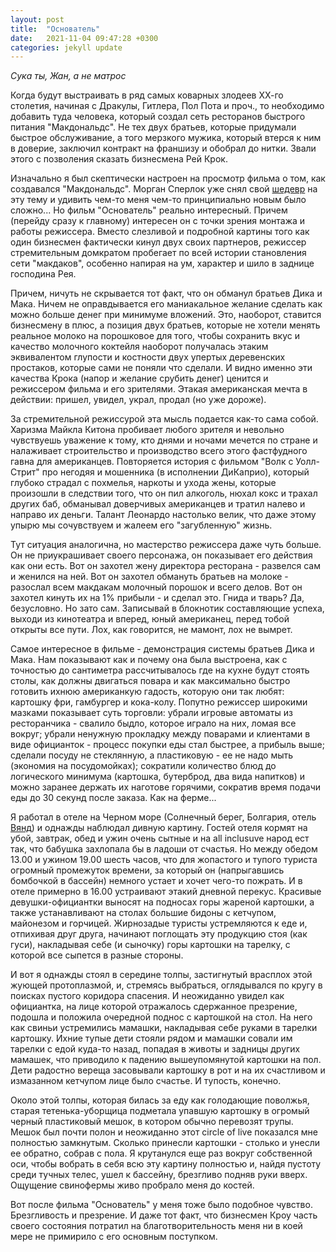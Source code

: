 ```yaml
---
layout: post
title:  "Основатель"
date:   2021-11-04 09:47:28 +0300
categories: jekyll update
---
```

*Сука ты, Жан, а не матрос*

Когда будут выстраивать в ряд самых коварных злодеев ХХ-го столетия, начиная с Дракулы, Гитлера, Пол Пота и проч., то необходимо добавить туда человека, который создал сеть ресторанов быстрого питания "Макдональдс". Не тех двух братьев, которые придумали быстрое обслуживание, а того мерзкого мужика, который втерся к ним в доверие, заключил контракт на франшизу и обобрал до нитки. Звали этого с позволения сказать бизнесмена Рей Крок.

Изначально я был скептически настроен на просмотр фильма о том, как создавался "Макдональдс". Морган Сперлок уже снял свой [шедевр](https://www.kinopoisk.ru/film/77082/) на эту тему и удивить чем-то меня чем-то принципиально новым было сложно... Но фильм "Основатель" реально интересный. Причем (перейду сразу к главному) интересен он с точки зрения монтажа и работы режиссера. Вместо слезливой и подробной картины того как один бизнесмен фактически кинул двух своих партнеров, режиссер стремительным домкратом пробегает по всей истории становления сети "макдаков", особенно напирая на ум, характер и шило в заднице господина Рея. 

Причем, ничуть не скрывается тот факт, что он обманул братьев Дика и Мака. Ничем не оправдывается его маниакальное желание сделать как можно больше денег при минимуме вложений. Это, наоборот, ставится бизнесмену в плюс, а позиция двух братьев, которые не хотели менять реальное молоко на порошковое для того, чтобы сохранить вкус и качество молочного коктейля наоборот получалась этаким эквивалентом глупости и костности двух упертых деревенских простаков, которые сами не поняли что сделали. И видно именно эти качества Крока (напор и желание срубить денег) ценится и режиссером фильма и его зрителями. Этакая американская мечта в действии: пришел, увидел, украл, продал (но уже дороже).

За стремительной режиссурой эта мысль подается как-то сама собой. Харизма Майкла Китона пробивает любого зрителя и невольно чувствуешь уважение к тому, кто днями и ночами мечется по стране и налаживает строительство и производство всего этого фастфудного гавна для американцев. Повторяется история с фильмом "Волк с Уолл-Стрит" про негодяя и мошенника (в исполнении ДиКаприо), который глубоко страдал с похмелья, наркоты и ухода жены, которые произошли в следствии того, что он пил алкоголь, нюхал кокс и трахал других баб, обманывал доверчивых американцев и тратил налево и направо их деньги. Талант Леонардо настолько велик, что даже этому упырю мы сочувствуем и жалеем его "загубленную" жизнь.

Тут ситуация аналогична, но мастерство режиссера даже чуть больше. Он не приукрашивает своего персонажа, он показывает его действия как они есть. Вот он захотел жену директора ресторана - развелся сам и женился на ней. Вот он захотел обмануть братьев на молоке - разослал всем макдакам молочный порошок и всего делов. Вот он захотел кинуть их на 1% прибыли - и сделал это. Гнида и тварь? Да, безусловно. Но зато сам. Записывай в блокнотик составляющие успеха, выходи из кинотеатра и вперед, юный американец, перед тобой открыты все пути. Лох, как говорится, не мамонт, лох не вымрет.

Самое интересное в фильме - демонстрация системы братьев Дика и Мака. Нам показывают как и почему она была выстроена, как с точностью до сантиметра рассчитывалось где на кухне будут стоять столы, как должны двигаться повара и как максимально быстро готовить ихнюю американкую гадость, которую они так любят: картошку фри, гамбургер и кока-колу. Попутно режиссер широкими мазками показывает суть торговли: убрали игровые автоматы из ресторанчика - свалило быдло, которое играло на них, ломая все вокруг; убрали ненужную прокладку между поварами и клиентами в виде официанток - процесс покупки еды стал быстрее, а прибыль выше; сделали посуду не стеклянную, а пластиковую - ее не надо мыть (экономия на посудомойках); сократили количество блюд до логического минимума (картошка, бутерброд, два вида напитков) и можно заранее держать их наготове горячими, сократив время подачи еды до 30 секунд после заказа. Как на ферме...

Я работал в отеле на Черном море (Солнечный берег, Болгария, отель [Вянд](https://www.tripadvisor.ru/Hotel_Review-g499086-d1674710-Reviews-Hotel_Viand-Sunny_Beach_Burgas_Province.html)) и однажды наблюдал дивную картину. Гостей отеля кормят на убой, завтрак, обед и ужин очень сытные и на all inclusuve народ ест так, что бабушка захлопала бы в ладоши от счастья. Но между обедом 13.00 и ужином 19.00 шесть часов, что для жопастого и тупого туриста огромный промежуток времени, за который он (напрыгавшись бомбочкой в бассейн) немного устает и хочет чего-то пожрать. И в отеле примерно в 16.00 устраивают этакий дневной перекус. Красивые девушки-официантки выносят на подносах горы жареной картошки, а также устанавливают на столах большие бидоны с кетчупом, майонезом и горчицей. Жирнозадые туристы устремляются к еде и, отпихивая друг друга, начинают поглощать эту продукцию стоя (как гуси), накладывая себе (и сыночку) горы картошки на тарелку, с которой все сыпется в разные стороны.

И вот я однажды стоял в середине толпы, застигнутый врасплох этой жующей протоплазмой, и, стремясь выбраться, оглядывался по кругу в поисках пустого коридора спасения. И неожиданно увидел как официантка, на лице которой отражалось сдержанное презрение, подошла и положила очередной поднос с картошкой на стол. На него как свиньи устремились мамашки, накладывая себе руками в тарелки картошку. Ихние тупые дети стояли рядом и мамашки совали им тарелки с едой куда-то назад, попадая в животы и задницы других мамашек, что приводило к падению вышеупомянутой картошки на пол. Дети радостно вереща засовывали картошку в рот и на их счастливом и измазанном кетчупом лице было счастье. И тупость, конечно.

Около этой толпы, которая билась за еду как голодающие поволжья, старая тетенька-уборщица подметала упавшую картошку в огромый черный пластиковый мешок, в котором обычно перевозят трупы. Мешок был почти полон и неожиданно этот circle of live показался мне полностью замкнутым. Сколько принесли картошки - столько и унесли ее обратно, собрав с пола. Я крутанулся еще раз вокруг собственной оси, чтобы вобрать в себя всю эту картину полностью и, найдя пустоту среди тучных телес, ушел к бассейну, брезгливо подняв руки вверх. Ощущение свинофермы живо пробрало меня до костей.

Вот после фильма "Основатель" у меня тоже было подобное чувство. Брезгливость и презрение. И даже тот факт, что бизнесмен Кроу часть своего состояния потратил на благотворительность меня ни в коей мере не примирило с его основным поступком.

